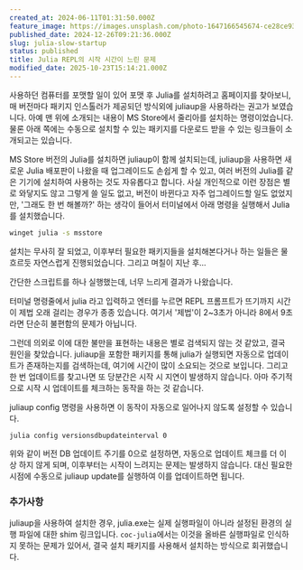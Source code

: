 ```yaml
---
created_at: 2024-06-11T01:31:50.000Z
feature_image: https://images.unsplash.com/photo-1647166545674-ce28ce93bdca?crop=entropy&cs=tinysrgb&fit=max&fm=jpg&ixid=M3wxMTc3M3wwfDF8c2VhcmNofDh8fGdpdHxlbnwwfHx8fDE3MzUyMDQ4Mzh8MA&ixlib=rb-4.0.3&q=80&w=2000
published_date: 2024-12-26T09:21:36.000Z
slug: julia-slow-startup
status: published
title: Julia REPL의 시작 시간이 느린 문제
modified_date: 2025-10-23T15:14:21.000Z
---
```


사용하던 컴퓨터를 포맷할 일이 있어 포맷 후 Julia를 설치하려고 홈페이지를 찾아보니, 매 버전마다 패키지 인스톨러가 제공되던 방식외에 juliaup을 사용하라는 권고가 보였습니다. 아예 맨 위에 소개되는 내용이 MS Store에서 줄리아를 설치하는 명령이었습니다. 물론 아래 쪽에는 수동으로 설치할 수 있는 패키지를 다운로드 받을 수 있는 링크들이 소개되고는 있습니다. 

MS Store 버전의 Julia를 설치하면 juliaup이 함께 설치되는데,  juliaup을 사용하면 새로운 Julia 배포판이 나왔을 때 업그레이드도 손쉽게 할 수 있고, 여러 버전의 Julia를 같은 기기에 설치하여 사용하는 것도 자유롭다고 합니다. 사실 개인적으로 이런 장점은 별로 와닿지도 않고 그렇게 쓸 일도 없고, 버전이 바뀐다고 자주 업그레이드할 일도 없었지만, '그래도 한 번 해볼까?' 하는 생각이 들어서 터미널에서 아래 명령을 실행해서 Julia를 설치했습니다. 

```bash
winget julia -s msstore
```

설치는 무사히 잘 되었고, 이후부터 필요한 패키지들을 설치해본다거나 하는 일들은 물흐르듯 자연스럽게 진행되었습니다. 그리고 며칠이 지난 후...

간단한 스크립트를 하나 실행했는데, 너무 느리게 결과가 나왔습니다. 

터미널 명령줄에서 julia 라고 입력하고 엔터를 누르면 REPL 프롬프트가 뜨기까지 시간이 제법 오래 걸리는 경우가 종종 있습니다. 여기서 '제법'이 2~3초가 아니라 8에서 9초라면 단순히 불편함의 문제가 아닙니다. 

그런데 의외로 이에 대한 불만을 표현하는 내용은 별로 검색되지 않는 것 같았고, 결국 원인을 찾았습니다. juliaup을 포함한 패키지를 통해 julia가 실행되면 자동으로 업데이트가 존재하는지를 검색하는데, 여기에 시간이 많이 소요되는 것으로 보입니다. 그리고 한 번 업데이트를 찾고나면 또 당분간은 시작 시 지연이 발생하지 않습니다. 아마 주기적으로 시작 시 업데이트를 체크하는 동작을 하는 것 같습니다. 

juliaup config 명령을 사용하면 이 동작이 자동으로 일어나지 않도록 설정할 수 있습니다.

```
julia config versionsdbupdateinterval 0
```

위와 같이 버전 DB 업데이트 주기를 0으로 설정하면, 자동으로 업데이트 체크를 더 이상 하지 않게 되며, 이후부터는 시작이 느려지는 문제는 발생하지 않습니다. 대신 필요한 시점에 수동으로 juliaup update를 실행하여 이를 업데이트하면 됩니다.

### 추가사항

juliaup을 사용하여 설치한 경우, julia.exe는 실제 실행파일이 아니라 설정된 환경의 실행 파일에 대한 shim 링크입니다. `coc-julia`에서는 이것을 올바른 실행파일로 인식하지 못하는 문제가 있어서, 결국 설치 패키지를 사용해서 설치하는 방식으로 회귀했습니다. 